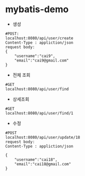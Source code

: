 # mybatis-demo
* 생성
```
#POST:
localhost:8080/api/user/create
Content-Type : appliction/json
request body: 
{
    "username":"cai9",
    "email":"cai9@gmail.com"
}
```
* 전체 조회
```
#GET
localhost:8080/api/user/find
```
* 상세조회
```
#GET 
localhost:8080/api/user/find/1

```
* 수정
```
#POST
localhost:8080/api/user/update/18
request body: 
Content-Type : appliction/json

{
    "username":"cai18",
    "email":"cai18@gmail.com"
}
```